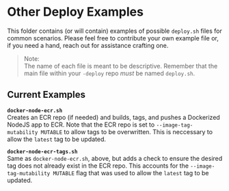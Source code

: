 # Other Deploy Examples  

This folder contains (or will contain) examples of possible `deploy.sh` files for common scenarios.  Please feel free to contribute your own example file or, if you need a hand, reach out for assistance crafting one.  

> Note:  
> The name of each file is meant to be descriptive.  Remember that the main file within your `-deploy` repo _must_ be named `deploy.sh`.

## Current Examples  

**`docker-node-ecr.sh`**  
Creates an ECR repo (if needed) and builds, tags, and pushes a Dockerized NodeJS app to ECR.  Note that the ECR repo is set to `--image-tag-mutability MUTABLE` to allow tags to be overwritten.  This is neccessary to allow the `latest` tag to be updated.

**`docker-node-ecr-tags.sh`**  
Same as `docker-node-ecr.sh`, above, but adds a check to ensure the desired tag does not already exist in the ECR repo.  This accounts for the `--image-tag-mutability MUTABLE` flag that was used to allow the `latest` tag to be updated.
